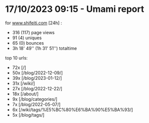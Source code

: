 # 17/10/2023 09:15 - Umami report
for www.shifeiti.com [24h] :

 - 316 (117) page views
 - 91 (4) uniques
 - 65 (0) bounces
 - 3h 18' 49'' (1h 31' 51'') totaltime


top 10 urls:
 - 72x [/]
 - 50x [/blog/2022-12-09/]
 - 39x [/blog/2023-01-12/]
 - 31x [/wiki/]
 - 27x [/blog/2022-12-22/]
 - 18x [/about/]
 - 9x [/blog/categories/]
 - 7x [/blog/2022-05-07/]
 - 6x [/wiki/tags/%E5%BC%80%E6%BA%90%E5%BA%93/]
 - 5x [/blog/tags/]


